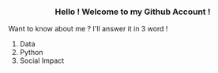 <h3 align="center">Hello ! Welcome to my Github Account !</h3>
<p>Want to know about me ? I'll answer it in 3 word !</p>
<ol>
  <li>Data</li>
  <li>Python</li>
  <li>Social Impact</li>
</ol>
